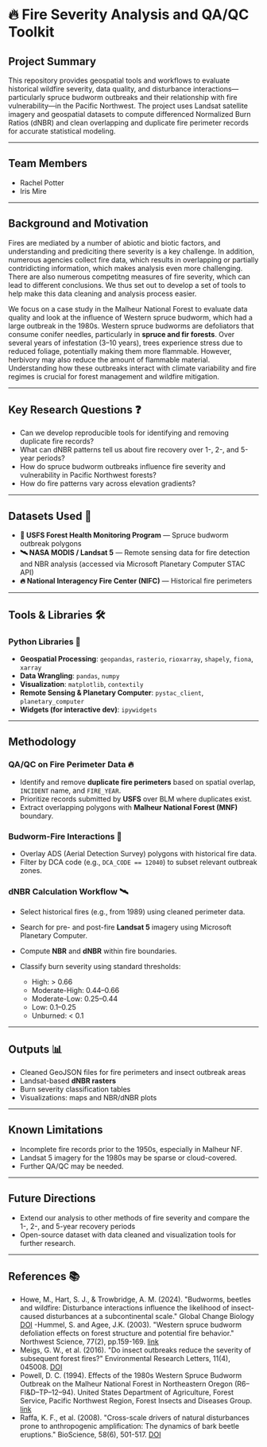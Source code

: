 # 🔥 Fire Severity Analysis and QA/QC Toolkit

## Project Summary

This repository provides geospatial tools and workflows to evaluate historical wildfire severity, data quality, and disturbance interactions—particularly spruce budworm outbreaks and their relationship with fire vulnerability—in the Pacific Northwest. The project uses Landsat satellite imagery and geospatial datasets to compute differenced Normalized Burn Ratios (dNBR) and clean overlapping and duplicate fire perimeter records for accurate statistical modeling.


---

## Team Members

* Rachel Potter
* Iris Mire

---

## **Background and Motivation**

Fires are mediated by a number of abiotic and biotic factors, and understanding and prediciting there severity is a key challenge. In addition, numerous agencies collect fire data, which results in overlapping or partially contridicting information, which makes analysis even more challenging. There are also numerous competitng measures of fire severity, which can lead to different conclusions. We thus set out to develop a set of tools to help make this data cleaning and analysis process easier.

We focus on a case study in the Malheur National Forest to evaluate data quality and look at the influence of Western spruce budworm, which had a large outbreak in the 1980s. Western spruce budworms are defoliators that consume conifer needles, particularly in **spruce and fir forests**. Over several years of infestation (3–10 years), trees experience stress due to reduced foliage, potentially making them more flammable. However, herbivory may also reduce the amount of flammable material. Understanding how these outbreaks interact with climate variability and fire regimes is crucial for forest management and wildfire mitigation.

---

## Key Research Questions ❓

* Can we develop reproducible tools for identifying and removing duplicate fire records?
* What can dNBR patterns tell us about fire recovery over 1-, 2-, and 5-year periods?
* How do spruce budworm outbreaks influence fire severity and vulnerability in Pacific Northwest forests?
* How do fire patterns vary across elevation gradients?


---

## Datasets Used 📂

* **🌲 USFS Forest Health Monitoring Program** — Spruce budworm outbreak polygons
* **🛰️ NASA MODIS / Landsat 5** — Remote sensing data for fire detection and NBR analysis (accessed via Microsoft Planetary Computer STAC API)
* **🔥 National Interagency Fire Center (NIFC)** — Historical fire perimeters

---

## Tools & Libraries 🛠️

### Python Libraries 🐍

* **Geospatial Processing**: `geopandas`, `rasterio`, `rioxarray`, `shapely`, `fiona`, `xarray`
* **Data Wrangling**: `pandas`, `numpy`
* **Visualization**: `matplotlib`, `contextily`
* **Remote Sensing & Planetary Computer**: `pystac_client`, `planetary_computer`
* **Widgets (for interactive dev)**: `ipywidgets`

---

## Methodology

### QA/QC on Fire Perimeter Data 🔥

* Identify and remove **duplicate fire perimeters** based on spatial overlap, `INCIDENT` name, and `FIRE_YEAR`.
* Prioritize records submitted by **USFS** over BLM where duplicates exist.
* Extract overlapping polygons with **Malheur National Forest (MNF)** boundary.

### Budworm-Fire Interactions 🐛

* Overlay ADS (Aerial Detection Survey) polygons with historical fire data.
* Filter by DCA code (e.g., `DCA_CODE == 12040`) to subset relevant outbreak zones.

### dNBR Calculation Workflow 🛰️

* Select historical fires (e.g., from 1989) using cleaned perimeter data.
* Search for pre- and post-fire **Landsat 5** imagery using Microsoft Planetary Computer.
* Compute **NBR** and **dNBR** within fire boundaries.
* Classify burn severity using standard thresholds:

  * High: > 0.66
  * Moderate-High: 0.44–0.66
  * Moderate-Low: 0.25–0.44
  * Low: 0.1–0.25
  * Unburned: < 0.1

---

## Outputs 📊

* Cleaned GeoJSON files for fire perimeters and insect outbreak areas
* Landsat-based **dNBR rasters**
* Burn severity classification tables
* Visualizations: maps and NBR/dNBR plots

---

## Known Limitations

* Incomplete fire records prior to the 1950s, especially in Malheur NF.
* Landsat 5 imagery for the 1980s may be sparse or cloud-covered.
* Further QA/QC may be needed.

---

## Future Directions

* Extend our analysis to other methods of fire severity and compare the 1-, 2-, and 5-year recovery periods
* Open-source dataset with data cleaned and visualization tools for further research.

---

## **References 📚**

- Howe, M., Hart, S. J., & Trowbridge, A. M. (2024). "Budworms, beetles and wildfire: Disturbance interactions influence the likelihood of insect-caused disturbances at a subcontinental scale." Global Change Biology [DOI](https://besjournals.onlinelibrary.wiley.com/doi/10.1111/1365-2745.14408)
-Hummel, S. and Agee, J.K. (2003). "Western spruce budworm defoliation effects on forest structure and potential fire behavior." Northwest Science, 77(2), pp.159-169. [link](https://www.fs.usda.gov/pnw/pubs/journals/pnw_2003_hummel001.pdf)
- Meigs, G. W., et al. (2016). "Do insect outbreaks reduce the severity of subsequent forest fires?" Environmental Research Letters, 11(4), 045008. [DOI](https://doi.org/10.1088/1748-9326/11/4/045008)
- Powell, D. C. (1994). Effects of the 1980s Western Spruce Budworm Outbreak on the Malheur National Forest in Northeastern Oregon (R6–FI&D–TP–12–94). United States Department of Agriculture, Forest Service, Pacific Northwest Region, Forest Insects and Diseases Group. [link](https://osu-wams-blogs-uploads.s3.amazonaws.com/blogs.dir/3942/files/2020/10/1994-Powell-Malheur-SpruceBudWorm_stelprdb5358589.pdf)
- Raffa, K. F., et al. (2008). "Cross-scale drivers of natural disturbances prone to anthropogenic amplification: The dynamics of bark beetle eruptions." BioScience, 58(6), 501-517. [DOI](https://doi.org/10.1641/B580607)
